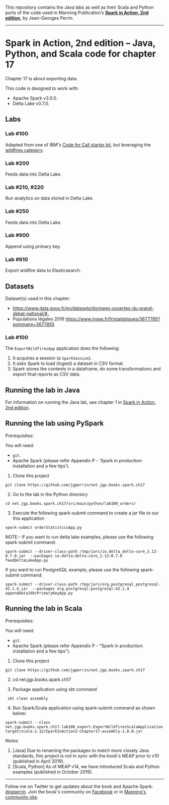 This repository contains the Java labs as well as their Scala and Python ports of the code used in Manning Publication’s **[Spark in Action, 2nd edition](https://www.manning.com/books/spark-in-action-second-edition?a_aid=jgp)**, by Jean-Georges Perrin.

---

# Spark in Action, 2nd edition – Java, Python, and Scala code for chapter 17

Chapter 17 is about exporting data.

This code is designed to work with:
 * Apache Spark v3.0.0.
 * Delta Lake v0.7.0.

## Labs

### Lab \#100
Adapted from one of IBM's [Code for Call starter kit](https://developer.ibm.com/callforcode/starters/water), but leveraging the [wildfires category](https://developer.ibm.com/code-and-response/disasters/wildfires).

### Lab \#200
Feeds data into Delta Lake.

### Lab \#210, \#220
Run analytics on data stored in Delta Lake.

### Lab \#250
Feeds data into Delta Lake.

### Lab \#900
Append using primary key.

### Lab \#910
Export widlfire data to Elasticsearch.

## Datasets

Dataset(s) used in this chapter:

 * https://www.data.gouv.fr/en/datasets/donnees-ouvertes-du-grand-debat-national/#_
 * Populations légales 2016 https://www.insee.fr/fr/statistiques/3677785?sommaire=3677855

### Lab \#100

The `ExportWildfiresApp` application does the following:

1.	It acquires a session (a `SparkSession`).
2.	It asks Spark to load (ingest) a dataset in CSV format.
3.	Spark stores the contents in a dataframe, do some transformations and export final reports as CSV data.

## Running the lab in Java

For information on running the Java lab, see chapter 1 in [Spark in Action, 2nd edition](http://jgp.net/sia).

## Running the lab using PySpark

Prerequisites:

You will need:
 * `git`.
 * Apache Spark (please refer Appendix P - 'Spark in production: installation and a few tips').

1. Clone this project

```
git clone https://github.com/jgperrin/net.jgp.books.spark.ch17
```

2. Go to the lab in the Python directory

```
cd net.jgp.books.spark.ch17/src/main/python/lab100_orders/
```

3. Execute the following spark-submit command to create a jar file to our this application

 ```
spark-submit orderStatisticsApp.py
 ```

NOTE:- 
If you want to run delta lake examples, please use the following spark-submit command:

```
spark-submit --driver-class-path /tmp/jars/io.delta_delta-core_2.12-0.7.0.jar  --packages io.delta:delta-core_2.12:0.7.0 feedDeltaLakeApp.py
```

If you want to run PostgreSQL  example, please use the following spark-submit command:

```
spark-submit --driver-class-path /tmp/jars/org.postgresql_postgresql-42.1.4.jar  --packages org.postgresql:postgresql:42.1.4 appendDataJdbcPrimaryKeyApp.py
```

## Running the lab in Scala

Prerequisites:

You will need:
 * `git`.
 * Apache Spark (please refer Appendix P - "Spark in production: installation and a few tips"). 

1. Clone this project
```
git clone https://github.com/jgperrin/net.jgp.books.spark.ch17
```
2. cd net.jgp.books.spark.ch17

3. Package application using sbt command

```
 sbt clean assembly
```

4. Run Spark/Scala application using spark-submit command as shown below:

```
spark-submit --class net.jgp.books.spark.ch17.lab100_export.ExportWildfiresScalaApplication target/scala-2.12/SparkInAction2-Chapter17-assembly-1.0.0.jar  
```

Notes: 
 1. [Java] Due to renaming the packages to match more closely Java standards, this project is not in sync with the book's MEAP prior to v10 (published in April 2019).
 2. [Scala, Python] As of MEAP v14, we have introduced Scala and Python examples (published in October 2019).
 
---

Follow me on Twitter to get updates about the book and Apache Spark: [@jgperrin](https://twitter.com/jgperrin). Join the book's community on [Facebook](https://fb.com/SparkInAction/) or in [Manning's community site](https://forums.manning.com/forums/spark-in-action-second-edition?a_aid=jgp).

[1]: https://data.cityofnewyork.us
